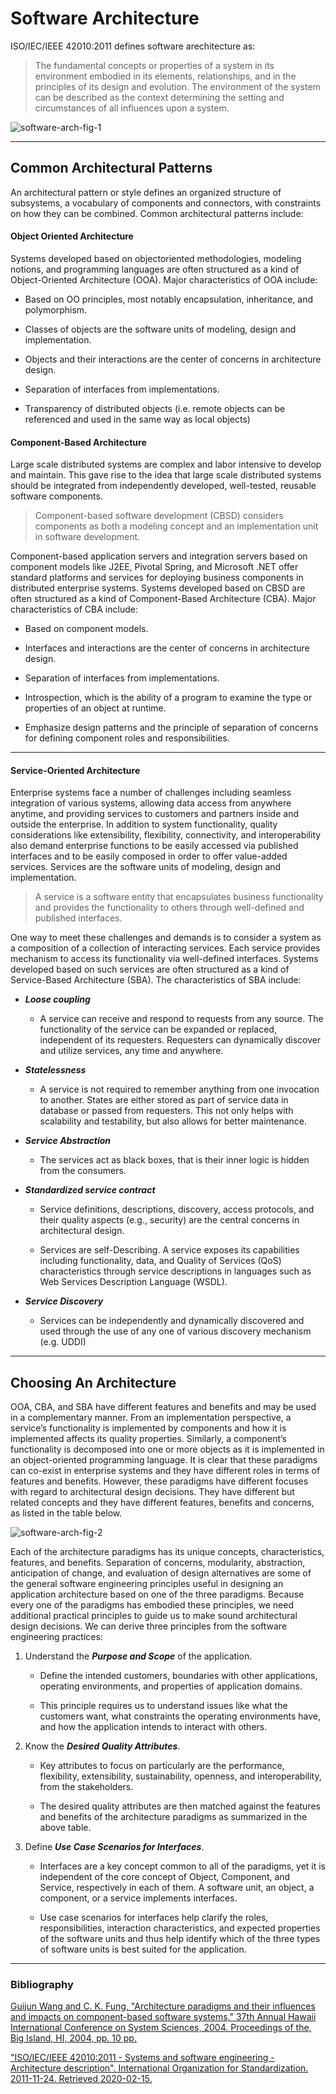 # Software Architecture

ISO/IEC/IEEE 42010:2011 defines software arechitecture as: 

> The fundamental concepts or properties of a system in its environment embodied in its elements, relationships, and in the principles of its design and evolution. The environment of the system can be described as the context determining the setting and circumstances of all influences upon a system.

![software-arch-fig-1](https://revature-note-assets.s3.amazonaws.com/software-architecture-fig-1.png)

---

## Common Architectural Patterns

An architectural pattern or style defines an organized structure of subsystems, a vocabulary of components and connectors, with constraints on how they can be combined. Common architectural patterns include:

#### Object Oriented Architecture

Systems developed based on objectoriented methodologies, modeling notions, and programming languages are often structured as a kind of Object-Oriented Architecture (OOA). Major characteristics of OOA include: 

- Based on OO principles, most notably encapsulation, inheritance, and polymorphism.

- Classes of objects are the software units of modeling, design and implementation.

- Objects and their interactions are the center of concerns in architecture design.

- Separation of interfaces from implementations.

- Transparency of distributed objects (i.e. remote objects can be referenced and used in the same way as local objects)


#### Component-Based Architecture 

Large scale distributed systems are complex and labor intensive to develop and maintain. This gave rise to the idea that large scale distributed systems should be integrated from independently developed, well-tested, reusable software components. 

> Component-based software development (CBSD) considers components as both a modeling concept and an implementation unit in software development.

Component-based application servers and integration servers based on component models like J2EE, Pivotal Spring, and Microsoft .NET offer standard platforms and services for deploying business components in distributed enterprise systems. Systems developed based on CBSD are often structured as a kind of Component-Based Architecture (CBA). Major characteristics of CBA include: 

- Based on component models.

- Interfaces and interactions are the center of concerns in architecture design.

- Separation of interfaces from implementations.

- Introspection, which is the ability of a program to examine the type or properties of an object at runtime.

- Emphasize design patterns and the principle of separation of concerns for defining component roles and responsibilities. 

---

#### Service-Oriented Architecture

Enterprise systems face a number of challenges including seamless integration of various systems, allowing data access from anywhere anytime, and providing services to customers and partners inside and outside the enterprise. In addition to system functionality, quality considerations like extensibility, flexibility, connectivity, and interoperability also demand enterprise functions to be easily accessed via published interfaces and to be easily composed in order to offer value-added services. Services are the software units of modeling, design and implementation. 

> A service is a software entity that encapsulates business functionality and provides the functionality to others through well-defined and published interfaces. 

One way to meet these challenges and demands is to consider a system as a composition of a collection of interacting services. Each service provides mechanism to access its functionality via well-defined interfaces. Systems developed based on such services are often structured as a kind of Service-Based Architecture (SBA). The characteristics of SBA include: 

- ***Loose coupling***

  - A service can receive and respond to requests from any source. The functionality of the service can be expanded or replaced, independent of its requesters. Requesters can dynamically discover and utilize services, any time and anywhere.

- ***Statelessness***
  - A service is not required to remember anything from one invocation to another. States are either stored as part of service data in database or passed from requesters. This not only helps with scalability and testability, but also allows for better maintenance.

- ***Service Abstraction***
  - The services act as black boxes, that is their inner logic is hidden from the consumers.

- ***Standardized service contract***
  
  - Service definitions, descriptions, discovery, access protocols, and their quality aspects (e.g., security) are the central concerns in architectural design.
  
  - Services are self-Describing. A service exposes its capabilities including functionality, data, and Quality of Services (QoS) characteristics through service descriptions in languages such as Web Services Description Language (WSDL).
  
- ***Service Discovery***
  - Services can be independently and dynamically discovered and
used through the use of any one of various discovery mechanism (e.g. UDDI)

---

## Choosing An Architecture

OOA, CBA, and SBA have different features and benefits and may be used in a complementary manner. From an implementation perspective, a service’s functionality is implemented by components and how it is implemented affects its quality properties. Similarly, a component’s functionality is decomposed into one or more objects as it is implemented in an object-oriented programming language. It is clear that these paradigms can co-exist in enterprise systems and they have different roles in terms of features and benefits. However, these paradigms have different focuses with regard to architectural design decisions. They have different but related concepts and they have different features, benefits and concerns, as listed in the table below.

![software-arch-fig-2](https://revature-note-assets.s3.amazonaws.com/software-architecture-fig-2.png)

Each of the architecture paradigms has its unique concepts, characteristics, features, and benefits. Separation of concerns, modularity, abstraction, anticipation of change, and evaluation of design alternatives are some of the general software engineering principles useful in designing an application architecture based on one of the three paradigms. Because every one of the paradigms has embodied these principles, we need additional practical principles to guide us to make sound architectural design decisions. We can derive three principles from the software engineering practices:

1. Understand the ***Purpose and Scope*** of the application. 

   - Define the intended customers, boundaries with other applications, operating environments, and properties of application domains. 
   
    - This principle requires us to understand issues like what the customers want, what constraints the operating environments have, and how the application intends to interact with others. 

2. Know the ***Desired Quality Attributes***. 

    - Key attributes to focus on particularly are the performance, flexibility, extensibility, sustainability, openness, and interoperability, from the stakeholders. 
    
    - The desired quality attributes are then matched against the features and benefits of the architecture paradigms as summarized in the above table.

3. Define ***Use Case Scenarios for Interfaces***. 
  
    - Interfaces are a key concept common to all of the paradigms, yet it is independent of the core concept of Object, Component, and Service, respectively in each of them. A software unit, an object, a component, or a service implements interfaces. 
    
    - Use case scenarios for interfaces help clarify the roles, responsibilities, interaction characteristics, and expected properties of the software units and thus help identify which of the three types of software units is best suited for the application.


---

### Bibliography

[Guijun Wang and C. K. Fung, "Architecture paradigms and their influences and impacts on component-based software systems," 37th Annual Hawaii International Conference on System Sciences, 2004. Proceedings of the, Big Island, HI, 2004, pp. 10 pp.](https://sci-hub.tw/10.1109/HICSS.2004.1265643)

["ISO/IEC/IEEE 42010:2011 - Systems and software engineering - Architecture description". International Organization for Standardization. 2011-11-24. Retrieved 2020-02-15.](http://cabibbo.dia.uniroma3.it/asw/altrui/iso-iec-ieee-42010-2011.pdf)